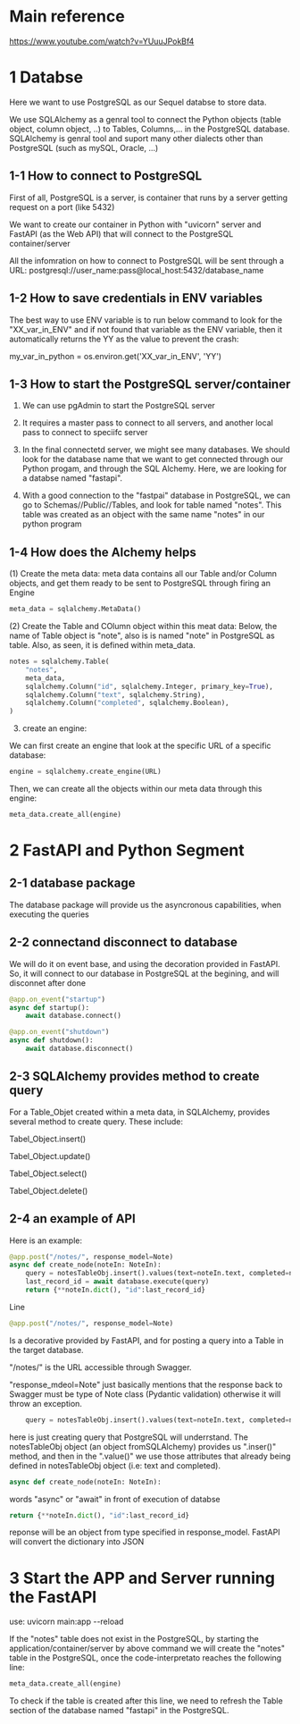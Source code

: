 # Main reference
https://www.youtube.com/watch?v=YUuuJPokBf4

# 1 Databse
Here we want to use PostgreSQL as our Sequel databse to store data.

We use SQLAlchemy as a genral tool to connect the Python objects (table object, column object, ..) to Tables, Columns,... in the PostgreSQL database.
SQLAlchemy is genral tool and suport many other dialects other than PostgreSQL (such as mySQL, Oracle, ...)

## 1-1 How to connect to PostgreSQL
First of all, PostgreSQL is a server, is container that runs by a server getting request on a port (like 5432)

We want to create our container in Python with "uvicorn" server and FastAPI (as the Web API) that will connect
to the PostgreSQL container/server

All the infomration on how to connect to PostgreSQL will be sent through a URL:
postgresql://user_name:pass@local_host:5432/database_name

## 1-2 How to save credentials in ENV variables
The best way to use ENV variable is to run below command to look for the "XX_var_in_ENV" and if not found that variable as the ENV variable, then it automatically returns the 
YY as the value to prevent the crash:

my_var_in_python = os.environ.get('XX_var_in_ENV', 'YY')

## 1-3 How to start the PostgreSQL server/container
1) We can use pgAdmin to start the PostgreSQL server

2) It requires a master pass to connect to all servers, and another local pass to connect to speciifc server

3) In the final connectetd server, we might see many databases. We should look for the database name that we want to get connected through our Python progam, and through the SQL Alchemy. Here, we are looking for a databse named "fastapi".

4) With a good connection to the "fastpai" database in PostgreSQL, we can go to Schemas//Public//Tables, and look for table named "notes". This table was created as an object with the same name "notes" in our python program


## 1-4 How does the Alchemy helps
(1) Create the meta data: meta data contains all our Table and/or Column objects, and get them ready to be sent to PostgreSQL through firing an Engine

```python
meta_data = sqlalchemy.MetaData()
```

(2) Create the Table and COlumn object within this meat data:
Below, the name of Table object is "note", also is is named "note" in PostgreSQL as table.
Also, as seen, it is defined  within meta_data.

```python
notes = sqlalchemy.Table(
    "notes",
    meta_data,
    sqlalchemy.Column("id", sqlalchemy.Integer, primary_key=True),
    sqlalchemy.Column("text", sqlalchemy.String),
    sqlalchemy.Column("completed", sqlalchemy.Boolean),
)

```
3) create an engine:

We can first create an engine that look at the specific URL of a specific database:

```python
engine = sqlalchemy.create_engine(URL)
```

Then, we can create all the objects within our meta data through this engine:
```python
meta_data.create_all(engine)
```

# 2 FastAPI and Python Segment

## 2-1 database package
The database package will provide us the asyncronous capabilities, when executing the queries


## 2-2 connectand disconnect to database
We will do it on event base, and using the decoration provided in FastAPI. So, it will connect to our database in PostgreSQL at the begining, and will disconnet after done

```python
@app.on_event("startup")
async def startup():
    await database.connect()

@app.on_event("shutdown")
async def shutdown():
    await database.disconnect()

```

## 2-3 SQLAlchemy provides method to create query
For a Table_Objet created within a meta data, in SQLAlchemy, provides several method to create 
query. These include: 

Tabel_Object.insert()

Tabel_Object.update()

Tabel_Object.select()

Tabel_Object.delete()

## 2-4 an example of API
Here is an example:

```python
@app.post("/notes/", response_model=Note)
async def create_node(noteIn: NoteIn):
    query = notesTableObj.insert().values(text=noteIn.text, completed=noteIn.completed)
    last_record_id = await database.execute(query)
    return {**noteIn.dict(), "id":last_record_id}

```

Line
```python
@app.post("/notes/", response_model=Note)
```
Is a decorative provided by FastAPI, and for posting a query into a Table in the target database.

"/notes/" is the URL accessible through Swagger.

"response_mdeol=Note" just basically mentions that the response back to Swagger must be type of Note class (Pydantic validation) otherwise it will throw an exception.

```python
    query = notesTableObj.insert().values(text=noteIn.text, completed=noteIn.completed)
```
here is just creating  query that PostgreSQL will underrstand. The notesTableObj object (an object fromSQLAlchemy)
provides us ".inser()" method, and then in the ".value()" we use those attributes that already being defined in
notesTableObj object (i.e: text and completed).

```python
async def create_node(noteIn: NoteIn):
```
words "async" or "await" in front of execution of databse

```python
return {**noteIn.dict(), "id":last_record_id}
```
reponse will be an object from type specified in response_model. FastAPI will convert the dictionary into JSON


# 3 Start the APP and Server running the FastAPI
use:
uvicorn main:app --reload

If the "notes" table does not exist in the PostgreSQL, by starting the application/container/server by above command
we will create the "notes" table in the PostgreSQL, once the code-interpretato reaches the following line:
```python
meta_data.create_all(engine)
```
To check if the table is created after this line, we need to refresh the Table section of the database named "fastapi" in the PostgreSQL.

